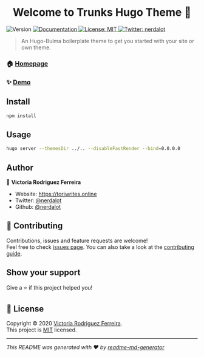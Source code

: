 <h1 align="center">Welcome to Trunks Hugo Theme 👋</h1>
<p>
  <img alt="Version" src="https://img.shields.io/badge/version-0.1.0-blue.svg?cacheSeconds=2592000" />
  <a href="https://nerdalot.github.io/trunks/documentation" target="_blank">
    <img alt="Documentation" src="https://img.shields.io/badge/documentation-yes-brightgreen.svg" />
  </a>
  <a href="https://github.com/nerdalot/trunks/blob/master/LICENSE.md" target="_blank">
    <img alt="License: MIT" src="https://img.shields.io/badge/License-MIT-yellow.svg" />
  </a>
  <a href="https://twitter.com/nerdalot" target="_blank">
    <img alt="Twitter: nerdalot" src="https://img.shields.io/twitter/follow/nerdalot.svg?style=social" />
  </a>
</p>

> An Hugo-Bulma boilerplate theme to get you started with your site or own theme.

### 🏠 [Homepage](https://nerdalot.github.io/trunks)

### ✨ [Demo](https://nerdalot.github.io/trunks)

## Install

```sh
npm install
```

## Usage

```sh
hugo server --themesDir ../.. --disableFastRender --bind=0.0.0.0
```

## Author

👤 **Victoria Rodriguez Ferreira**

* Website: https://toriwrites.online
* Twitter: [@nerdalot](https://twitter.com/nerdalot)
* Github: [@nerdalot](https://github.com/nerdalot)

## 🤝 Contributing

Contributions, issues and feature requests are welcome!<br />Feel free to check [issues page](https://github.com/nerdalot/trunks/issues). You can also take a look at the [contributing guide](https://github.com/nerdalot/trunks/blob/master/CONTRIBUTING.md).

## Show your support

Give a ⭐️ if this project helped you!

## 📝 License

Copyright © 2020 [Victoria Rodriguez Ferreira](https://github.com/nerdalot).<br />
This project is [MIT](https://github.com/nerdalot/trunks/blob/master/LICENSE.md) licensed.

***
_This README was generated with ❤️ by [readme-md-generator](https://github.com/kefranabg/readme-md-generator)_